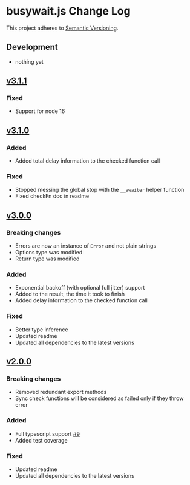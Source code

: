 # busywait.js Change Log
This project adheres to [Semantic Versioning](http://semver.org/).

## Development
-  nothing yet

## [v3.1.1](https://github.com/regevbr/busywait.js/compare/v3.1.0...v3.1.1)
### Fixed
-  Support for node 16


## [v3.1.0](https://github.com/regevbr/busywait.js/compare/v3.0.0...v3.1.0)
### Added
-  Added total delay information to the checked function call
### Fixed
-  Stopped messing the global stop with the `__awaiter` helper function
-  Fixed checkFn doc in readme

## [v3.0.0](https://github.com/regevbr/busywait.js/compare/v2.0.0...v3.0.0)
### Breaking changes
-  Errors are now an instance of `Error` and not plain strings
-  Options type was modified
-  Return type was modified
### Added
-  Exponential backoff (with optional full jitter) support
-  Added to the result, the time it took to finish
-  Added delay information to the checked function call 
### Fixed
-  Better type inference
-  Updated readme
-  Updated all dependencies to the latest versions

## [v2.0.0](https://github.com/regevbr/busywait.js/compare/v1.1.0...v2.0.0)
### Breaking changes
-  Removed redundant export methods
-  Sync check functions will be considered as failed only if they throw error
### Added
-  Full typescript support [#9](https://github.com/regevbr/busywait.js/issues/9)
-  Added test coverage
### Fixed
-  Updated readme
-  Updated all dependencies to the latest versions 
